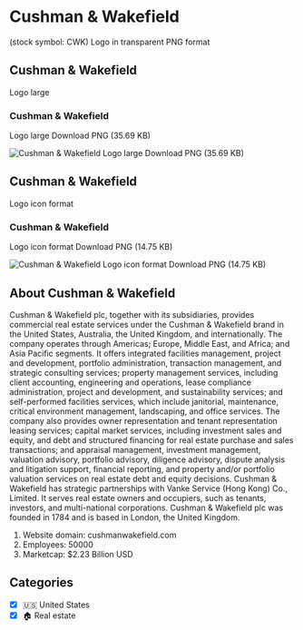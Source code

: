 # Cushman & Wakefield
 (stock symbol: CWK) Logo in transparent PNG format

## Cushman & Wakefield
 Logo large

### Cushman & Wakefield
 Logo large Download PNG (35.69 KB)

![Cushman & Wakefield
 Logo large Download PNG (35.69 KB)](/img/orig/CWK_BIG-528259cc.png)

## Cushman & Wakefield
 Logo icon format

### Cushman & Wakefield
 Logo icon format Download PNG (14.75 KB)

![Cushman & Wakefield
 Logo icon format Download PNG (14.75 KB)](/img/orig/CWK-bece4ad6.png)

## About Cushman & Wakefield


Cushman & Wakefield plc, together with its subsidiaries, provides commercial real estate services under the Cushman & Wakefield brand in the United States, Australia, the United Kingdom, and internationally. The company operates through Americas; Europe, Middle East, and Africa; and Asia Pacific segments. It offers integrated facilities management, project and development, portfolio administration, transaction management, and strategic consulting services; property management services, including client accounting, engineering and operations, lease compliance administration, project and development, and sustainability services; and self-performed facilities services, which include janitorial, maintenance, critical environment management, landscaping, and office services. The company also provides owner representation and tenant representation leasing services; capital market services, including investment sales and equity, and debt and structured financing for real estate purchase and sales transactions; and appraisal management, investment management, valuation advisory, portfolio advisory, diligence advisory, dispute analysis and litigation support, financial reporting, and property and/or portfolio valuation services on real estate debt and equity decisions. Cushman & Wakefield has strategic partnerships with Vanke Service (Hong Kong) Co., Limited. It serves real estate owners and occupiers, such as tenants, investors, and multi-national corporations. Cushman & Wakefield plc was founded in 1784 and is based in London, the United Kingdom.

1. Website domain: cushmanwakefield.com
2. Employees: 50000
3. Marketcap: $2.23 Billion USD


## Categories
- [x] 🇺🇸 United States
- [x] 🏠 Real estate
